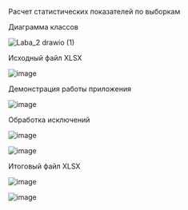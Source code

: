 Расчет статистических показателей по выборкам

Диаграмма классов

![Laba_2 drawio (1)](https://github.com/user-attachments/assets/244090f0-d57f-44b3-8dd2-f560f3eac3be)

Исходный файл XLSX

![image](https://github.com/user-attachments/assets/1d6f99aa-3653-410f-96f0-766e8f6f1a0e)

Демонстрация работы приложения

![image](https://github.com/user-attachments/assets/2a57924b-6801-4d56-a704-afcc93228cc7)

Обработка исключений

![image](https://github.com/user-attachments/assets/80e08338-a4d8-4041-af54-ae80731b9d26)

![image](https://github.com/user-attachments/assets/05d9260f-b53a-4c75-8514-ead5533277e9)

Итоговый файл XLSX

![image](https://github.com/user-attachments/assets/046f11a2-d550-4353-87d5-b43b345dca42)

![image](https://github.com/user-attachments/assets/5c4ed3a9-ea7e-4a5f-9c92-ee7a5c9b3172)



